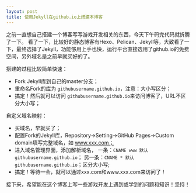 ```yaml
---
layout: post
title: 使用Jekyll在github.io上搭建本博客
---
```


之前一直想自己搭建一个博客写写游戏开发相关的东西，今天下午码完代码就折腾了一下。
看了一下，比较好的静态博客有Hexo、Pelican、Jekyll等，大致看了一下，最终选择了Jekyll，功能够用上手也快，运行平台直接选用了github.io的免费空间，另外域名是之前早就买好的了。

搭建的过程比较简单快速：
* Fork Jekyll库到自己的master分支；
* 重命名Fork的库为 `githubusername.github.io`，注意：大小写区分；
* 搞定！然后就可以访问 `githubusername.github.io`来访问博客了，URL不区分大小写；

自定义域名映射：
* 买域名，早就买了；
* 配置Fork的Jekyll库，Repository->Setting->GitHub Pages->Custom domain填写完整域名，如 www.xxx.com；
* 进入域名管理界面，添加解析域名，
    一条：`CNAME www 默认 githubusername.github.io`；
    另一条：`CNAME * 默认 githubusername.github.io`；区分大小写;
* 搞定！等待一会，就可以通过xxx.com和www.xxx.com来访问了！

接下来，希望能在这个博客上写一些游戏开发上遇到或学到的问题和知识！坚持！